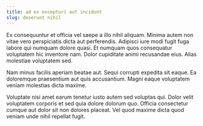 ```yaml
---
title: ad ex excepturi aut incidunt
slug: deserunt nihil
---
```


Ex consequuntur et officia vel saepe a illo nihil aliquam. Minima autem non vitae vero perspiciatis dicta aut perferendis. Adipisci iure modi fugit fuga labore qui numquam dolore quasi. Et numquam quos consequatur voluptatem hic inventore nam. Dolor cupiditate animi recusandae eius. Alias molestiae voluptatem sed.

Nam minus facilis aperiam beatae aut. Sequi corrupti expedita sit eaque. Ea doloremque praesentium aut quis accusantium. Magni eaque voluptatem veniam molestias dicta maxime.

Voluptate nisi amet earum tenetur iusto autem sed voluptas qui. Dolor velit voluptatem corporis et sed quia dolore dolorum quo. Officia consectetur cumque aut dolor sit non dolores placeat. Vel quod maxime dicta quod veniam unde nihil repellat fugit.
